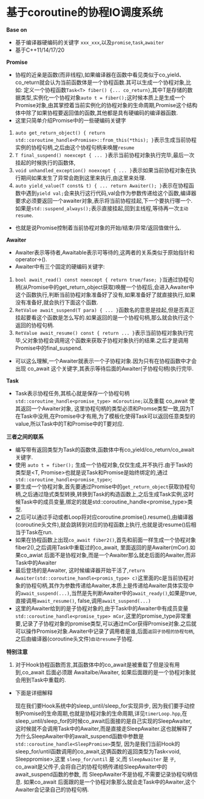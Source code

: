 # 基于coroutine的协程IO调度系统
**Base on**
- 基于编译器硬编码的关键字 `xxx_xxx`,以及`promise`,`task`,`awaiter`
- 基于C++11/14/17/20

**Promise**

- 协程的近亲是函数(而非线程),如果编译器在函数中看见类似于co_yield、co_return就会认为当前函数体是一个协程函数.其可以生成一个协程对象,比如: 定义一个协程函数`Task<T> fiber() {... co_return}`,其中T是存储的数据类型,实例化一个协程对象`auto t = fiber();`这时候本质上是生成一个Promise<T>对象,由其掌控着当前实例化的协程对象的生命周期,Promise这个结构体中除了如果协程要返回值的函数,其他都是具有硬编码的编译器函数.
- 这里只简单介绍Promise中的一些硬编码关键字
1. `auto get_return_object() { return std::coroutine_handle<Promise>::from_this(*this); }`表示生成当前协程实例的协程句柄,之后由这个协程句柄来唤醒`resume`
2. `T final_suspend() noexcept { ... }`表示当前协程对象执行完毕,最后一次挂起的时候执行的函数体,
3. `void unhandled_exception() noexcept { ... }`表示如果当前协程对象在执行期间如果发生了异常会跑到这里来执行,由这里来处理.
4. `auto yield_value(T const& t) { ... return Awaiter(); }`表示在协程函数中遇到`yield val;`会来执行这行代码,val会作为参数传递给这个函数,编译器要求必须要返回一个awaiter对象,表示将当前协程挂起,下一个要执行哪一个.如果是`std::suspend_always();`表示直接挂起,回到主线程,等待再一次`主动resume`.
- 也就是说Promise控制着当前协程对象的开始/结束/异常/返回值做什么.

**Awaiter**
- Awaiter表示等待者,Awaitable表示可等待的,这两者的关系类似于原始指针和operator->().
- Awaiter中有三个固定的硬编码关键字:
1. `bool await_read() const noexcept { return true/fase; }`当通过协程句柄(从Promise中的get_return_object获取)唤醒一个协程后,会进入Awaiter中这个函数执行,判断当前协程对象准备好了没有,如果准备好了就直接执行,如果没有准备好,就会执行下面这个函数.
2. `RetValue await_suspend(T para) { ... }`函数名的意思是挂起,但是否真正挂起要看这个函数是怎么写的.如果返回的是一个协程句柄,那么就会执行这个返回的协程句柄.
3. `RetValue await_resume() const { return ... }`表示当前协程对象执行完毕,父对象协程会调用这个函数来获取子协程对象执行的结果.之后才是调用Promise中的final_suspend.
- 可以这么理解,一个Awaiter就表示一个子协程对象.因为只有在协程函数中才会出现 co_await 这个关键字,其表示等待后面的Awaiter(子协程句柄)执行完毕.

**Task**
- Task表示协程任务,其核心就是保存一个协程句柄`std::coroutine_handle<promise_type> mCoroutine;`以及重载 co_await 使其返回一个Awaiter对象, 这里协程句柄的类型必须和Promse类型一致,因为T在Task中没用,在Promise中才有用,为了模板化使得Task可以返回任意类型的value,所以Task中的T和Promise中的T要对应.

**三者之间的联系**
- 编写带有返回类型为Task的函数体,函数体中有co_yield/co_return/co_await关键字.
- 使用 `auto t = fiber();` 生成一个协程对象,仅仅生成,并不执行.由于Task的类型是<T, Promise<T>>也就是说Task和Promise是始终绑定的,通过`std::coroutine_handle<promise_type>`;
- 要生成一个协程对象,首先要通过Promise中的`get_return_object`获取协程句柄,之后通过隐式类型转换,转换到Task的构造函数上,之后生成Task实例,这时候Task中的成员变量,绑定的就是std::coroutine_handle<promise_type>类型.
- 之后可以通过手动或者Loop将对应coroutine.promise().resume(),由编译器(coroutine头文件),就会跳转到对应的协程函数上执行,也就是说resume()后相当于Task在run.
- 如果在协程函数上出现`co_await fiber2()`,首先和前面一样生成一个协程对象fiber2(),之后调用Task中重载过的co_await, 里面返回的是Awaiter(mCor).如果co_awiat 后面不是协程对象,而是一个Awaiter那么就走后面的Awaiter,而非Task中的Awaiter
- 最后登场的是Awaiter, 这时候编译器开始干活了,`return Awaiter(std::coroutine_handle<promis_type> c)`这里面的c是当前协程对象的协程句柄,其作为参数传递给Awaiter,本质上是传递给Awaiter具体实现中的`await_suspend(...)`,当然是先判断Awaiter中的`await_ready()`,如果是true,直接调用`await_resume()`, false,调用`await_suspend(...)`
- 这里的Awaiter给到的是子协程对象的,由于Task中的Awaiter中有成员变量`std::coroutine_handle<promise_type> mCor`,这里的promise_type非常重要,记录了子协程对象的promise类型,可以通过mCor获得Promise对象.之后就可以操作Promise对象.Awaiter中记录了调用者是谁,后面`返回子协程的协程句柄`,之后由编译器(coroutine头文件)`自动resume`子协程.

**特别注意**
1. 对于Hook协程函数而言,其函数体中的co_await是被重载了但是没有用到,co_await 后面必须跟 Awaitalbe/Awaiter, 如果后面跟的是一个协程对象就会用到Task中重载的.
- 下面是详细解释

    现在我们要Hook系统中的sleep_until/sleep_for实现异步, 因为我们要手动控制Promise的生命周期,也就是协程对象的生命周期,详见`timerLoop.hpp`,在sleep_until/sleep_for的时候co_await后面接的是自己实现的SleepAwaiter, 这时候就不会调用Task中的Awaiter,而是直接走SleepAwaiter.这也就解释了为什么SleepAwaiter中的await_suspend函数中参数是`std::coroutine_handle<SleepPromise>`类型, 因为是我们当前Hook的sleep_for/until函数调用的co_await,这俩函数的返回类型为Task<void, Sleeppromise>,这里 `sleep_for/until` 是 `父`,而 `SleepAwaiter` 是 `子`, co_await是父传子,会将自己的协程句柄传递给SleepAwaiter中的await_suspend函数的参数, 而 SleepAwaiter不是协程,不需要记录协程句柄信息.
    如果co_await 后面跟的是一个协程对象那么就会走Task中的Awaiter,这个Awaiter会记录自己的协程句柄.

